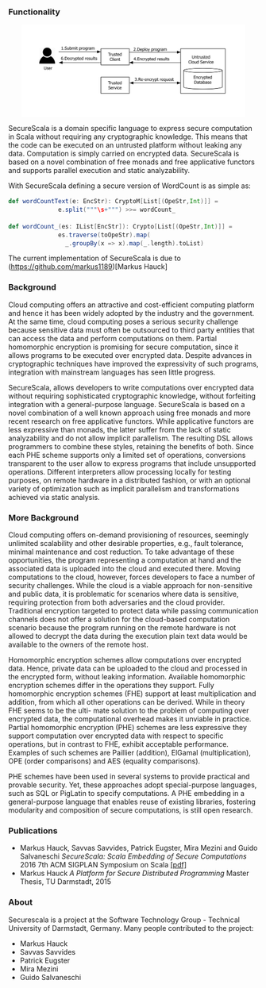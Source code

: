 <link href="plugins/lightbox/css/lightbox.css" rel="stylesheet">
<script src="scripts/jquery.js"></script>
<script src="plugins/lightbox/js/lightbox.js"></script>

### Functionality
<p align="center">
<img src="images/Archi.jpg" alt="Architecture" align="center" width="450" >
</p>
SecureScala is a domain specific language to express secure computation in Scala without requiring any cryptographic knowledge. This means that the code can be executed on an untrusted platform without leaking any data. Computation is simply carried on encrypted data. SecureScala is based on a novel combination of free monads and free applicative functors and supports parallel execution and static analyzability. 

With SecureScala defining a secure version of WordCount is as simple as:
```scala
def wordCountText(e: EncStr): CryptoM[List[(OpeStr,Int)]] = 
              e.split("""\s+""") >>= wordCount_

def wordCount_(es: IList[EncStr]): Crypto[List[(OpeStr,Int)]] = 
              es.traverse(toOpeStr).map(
                _.groupBy(x => x).map(_.length).toList)
 ```

The current implementation of SecureScala is due to (https://github.com/markus1189)[Markus Hauck] 

### Background

Cloud computing offers an attractive and cost-efficient computing platform and hence it has been widely adopted by the industry and the government. At the same time, cloud computing poses a serious security challenge because sensitive data must often be outsourced to third party entities that can access the data and perform computations on them. Partial homomorphic encryption is promising for secure computation, since it allows programs to be executed over encrypted data. Despite advances in cryptographic techniques have improved the expressivity of such programs, integration with mainstream languages has seen little progress. 

SecureScala, allows developers to write computations over encrypted data without requiring sophisticated cryptographic knowledge, without forfeiting integration with a general-purpose language. SecureScala is based on a novel combination of a well known approach using free monads and more recent research on free applicative functors. While applicative functors are less expressive than monads, the latter suffer from the lack of static analyzability and do not allow implicit parallelism. The resulting DSL allows programmers to combine these styles, retaining the benefits of both. Since each PHE scheme supports only a limited set of operations, conversions transparent to the user allow to express programs that include unsupported operations. Different interpreters allow processing locally for testing purposes, on remote hardware in a distributed fashion, or with an optional variety of optimization such as implicit parallelism and transformations achieved via static analysis.

### More Background

Cloud computing offers on-demand provisioning of resources, seemingly unlimited scalability and other desirable properties, e.g., fault tolerance, minimal maintenance and cost reduction. To take advantage of these opportunities, the program representing a computation at hand and the associated data is uploaded into the cloud and executed there. Moving computations to the cloud, however, forces developers to face a number of security challenges. While the cloud is a viable approach for non-sensitive and public data, it is problematic for scenarios where data is sensitive, requiring protection from both adversaries and the cloud provider. Traditional encryption targeted to protect data while passing communication channels does not offer a solution for the cloud-based computation scenario because the program running on the remote hardware is not allowed to decrypt the data during the execution plain text data would be available to the owners of the remote host.

Homomorphic encryption schemes allow computations over encrypted data. Hence, private data can be uploaded to the cloud and processed in the encrypted form, without leaking information. Available homomorphic encryption schemes differ in the operations they support. Fully homomorphic encryption schemes (FHE) support at least multiplication and addition, from which all other operations can be derived. While in theory FHE seems to be the ulti- mate solution to the problem of computing over encrypted data, the computational overhead makes it unviable in practice. Partial homomorphic encryption (PHE) schemes are less expressive they support computation over encrypted data with respect to specific operations, but in contrast to FHE, exhibit acceptable performance. Examples of such schemes are Paillier (addition), ElGamal (multiplication), OPE (order comparisons) and AES (equality comparisons).

PHE schemes have been used in several systems to provide practical and provable security. Yet, these approaches adopt special-purpose languages, such as SQL or PigLatin to specify computations. A PHE embedding in a general-purpose language that enables reuse of existing libraries, fostering modularity and composition of secure computations, is still open research.


### Publications
* Markus Hauck, Savvas Savvides, Patrick Eugster, Mira Mezini and Guido Salvaneschi _SecureScala: Scala Embedding of Secure Computations_ 2016 7th ACM SIGPLAN Symposium on Scala [[pdf]](http://www.guidosalvaneschi.com/attachments/papers/2016_SecureScala-Scala-Embedding-of-Secure-Computations_pdf.pdf)
* Markus Hauck _A Platform for Secure Distributed Programming_ Master Thesis, TU Darmstadt, 2015

### About
Securescala is a project at the Software Technology Group - Technical University of Darmstadt, Germany. Many people contributed to the project:
* Markus Hauck
* Savvas Savvides
* Patrick Eugster
* Mira Mezini
* Guido Salvaneschi
